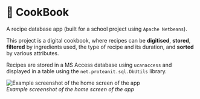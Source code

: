 # 🍳 CookBook
A recipe database app (built for a school project using `Apache Netbeans`).

This project is a digital cookbook, where recipes can be **digitised**, **stored**, **filtered** by ingredients used, the type of recipe and its duration, and **sorted** by various attributes.

Recipes are stored in a MS Access database using `ucanaccess` and displayed in a table using the `net.proteanit.sql.DbUtils` library.

![Example screenshot of the home screen of the app](https://github.com/user-attachments/assets/d7c4bb49-0f48-4ea6-b102-caf1964bd1de) <br>
<i>Example screenshot of the home screen of the app</i>
